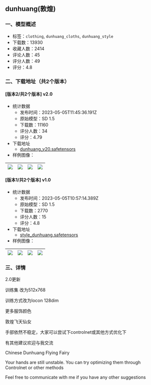 ## dunhuang(敦煌)
### 一、模型概述

- 标签：`clothing`, `dunhuang_cloths`, `dunhuang_style`
- 下载数：13930
- 收藏人数：2414
- 评论人数：45
- 评分人数：49
- 评分：4.8

### 二、下载地址（共2个版本）

#### [版本2/共2个版本] v2.0

- 统计数据
  - 发布时间：2023-05-05T11:45:36.191Z
  - 原始模型：SD 1.5
  - 下载数：11160
  - 评分人数：34
  - 评分：4.79
- 下载地址
  - [dunhuang_v20.safetensors](https://civitai.com/api/download/models/62995)
- 样例图像：

| <img src="https://image.civitai.com/xG1nkqKTMzGDvpLrqFT7WA/57aa6f0c-2e10-406e-ad11-de2154c1ef5f/width=450/693798.jpeg" /> | <img src="https://image.civitai.com/xG1nkqKTMzGDvpLrqFT7WA/217d77a3-3591-4284-8808-c4610eba2149/width=450/693938.jpeg" /> | <img src="https://image.civitai.com/xG1nkqKTMzGDvpLrqFT7WA/f984239c-5335-48cd-8e52-09dc83af2295/width=450/693922.jpeg" /> | <img src="https://image.civitai.com/xG1nkqKTMzGDvpLrqFT7WA/04baeddd-f38a-480e-bc1a-e971d4813532/width=450/693925.jpeg" /> |
| ---- | ---- | ---- | ---- |

#### [版本1/共2个版本] v1.0

- 统计数据
  - 发布时间：2023-05-05T10:57:14.389Z
  - 原始模型：SD 1.5
  - 下载数：2770
  - 评分人数：15
  - 评分：4.8
- 下载地址
  - [style_dunhuang.safetensors](https://civitai.com/api/download/models/50353)
- 样例图像：

| <img src="https://image.civitai.com/xG1nkqKTMzGDvpLrqFT7WA/71751b7a-d654-4c00-eb57-8f179226cc00/width=450/541695.jpeg" /> | <img src="https://image.civitai.com/xG1nkqKTMzGDvpLrqFT7WA/8aa92c98-be0b-4c8d-08cd-cc1e6fdb6c00/width=450/541851.jpeg" /> | <img src="https://image.civitai.com/xG1nkqKTMzGDvpLrqFT7WA/3b2a739e-e9b5-4570-00f7-cefcd045b000/width=450/542038.jpeg" /> | <img src="https://image.civitai.com/xG1nkqKTMzGDvpLrqFT7WA/11df7f36-2118-4c31-2437-8f959a613600/width=450/541939.jpeg" /> |
| ---- | ---- | ---- | ---- |


### 三、详情
<p>2.0更新</p><p>训练集 改为512x768</p><p>训练方式改为locon 128dim</p><p>更多服饰颜色</p><p>敦煌飞天仙女</p><p>手部依然不稳定，大家可以尝试下controlnet或其他方式优化下</p><p>有其他建议欢迎与我交流</p><p>Chinese Dunhuang Flying Fairy</p><p>Your hands are still unstable. You can try optimizing them through Controlnet or other methods</p><p>Feel free to communicate with me if you have any other suggestions</p>